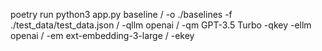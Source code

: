poetry run python3 app.py baseline /
-o ./baselines
-f ./test_data/test_data.json /
-qllm openai /
-qm GPT-3.5 Turbo
-qkey
-ellm openai /
-em ext-embedding-3-large /
-ekey
